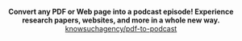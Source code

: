 <p style="text-align:center">
  <strong>Convert any PDF or Web page into a podcast episode! Experience research papers, websites, and more in a whole new way.</strong>
  <br>
  <a href="https://github.com/knowsuchagency/pdf-to-podcast">knowsuchagency/pdf-to-podcast</a>
</p>
